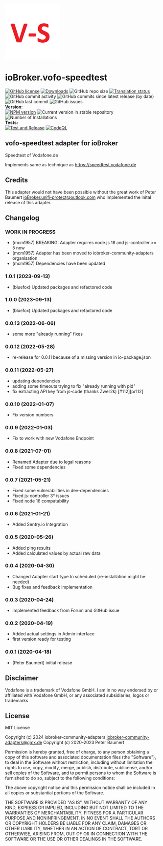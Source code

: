 ![Logo](admin/vofo-speedtest.png)
# ioBroker.vofo-speedtest

[![GitHub license](https://img.shields.io/github/license/iobroker-community-adapters/ioBroker.vofo-speedtest)](https://github.com/iobroker-community-adapters/ioBroker.vofo-speedtest/blob/master/LICENSE)
[![Downloads](https://img.shields.io/npm/dm/iobroker.vofo-speedtest.svg)](https://www.npmjs.com/package/iobroker.vofo-speedtest)
![GitHub repo size](https://img.shields.io/github/repo-size/iobroker-community-adapters/ioBroker.vofo-speedtestd)
[![Translation status](https://weblate.iobroker.net/widgets/adapters/-/vofo-speedtest/svg-badge.svg)](https://weblate.iobroker.net/engage/adapters/?utm_source=widget)</br>
![GitHub commit activity](https://img.shields.io/github/commit-activity/m/iobroker-community-adapters/ioBroker.vofo-speedtest)
![GitHub commits since latest release (by date)](https://img.shields.io/github/commits-since/iobroker-community-adapters/ioBroker.vofo-speedtest/latest)
![GitHub last commit](https://img.shields.io/github/last-commit/iobroker-community-adapters/ioBroker.vofo-speedtest)
![GitHub issues](https://img.shields.io/github/issues/iobroker-community-adapters/ioBroker.vofo-speedtest)
</br>
**Version:** </br>
[![NPM version](http://img.shields.io/npm/v/iobroker.vofo-speedtest.svg)](https://www.npmjs.com/package/iobroker.vofo-speedtest)
![Current version in stable repository](https://iobroker.live/badges/vofo-speedtest-stable.svg)
![Number of Installations](https://iobroker.live/badges/vofo-speedtest-installed.svg)
</br>
**Tests:** </br>
[![Test and Release](https://github.com/iobroker-community-adapters/ioBroker.vofo-speedtest/actions/workflows/test-and-release.yml/badge.svg)](https://github.com/iobroker-community-adapters/ioBroker.vofo-speedtest/actions/workflows/test-and-release.yml)
[![CodeQL](https://github.com/iobroker-community-adapters/ioBroker.vofo-speedtest/actions/workflows/github-code-scanning/codeql/badge.svg)](https://github.com/iobroker-community-adapters/ioBroker.vofo-speedtest/actions/workflows/github-code-scanning/codeql)



## vofo-speedtest adapter for ioBroker

Speedtest of Vodafone.de

Implements same as technique as https://speedtest.vodafone.de

## Credits
This adapter would not have been possible without the great work of Peter Baumert <ioBroker.unifi-protect@outlook.com> who implemented the inital release of this adapter.

## Changelog
<!--
	Placeholder for the next version (at the beginning of the line):
	### **WORK IN PROGRESS**
-->
### **WORK IN PROGRESS**
* (mcm1957) BREAKING: Adapter requires node.js 18 and js-controller >= 5 now
* (mcm1957) Adapter has been moved to iobroker-community-adapters organisation
* (mcm1957) Dependencies have been updated

### 1.0.1 (2023-09-13)
* (bluefox) Updated packages and refactored code

### 1.0.0 (2023-09-13)
* (bluefox) Updated packages and refactored code

### 0.0.13 (2022-06-06)
* some more "already running" fixes

### 0.0.12 (2022-05-28)
* re-release for 0.0.11 because of a missing version in io-package.json

### 0.0.11 (2022-05-27)
* updating dependencies
* adding some timeouts trying to fix "already running with pid"
* fix extracting API key from js-code (thanks Zwer2k) [#112][pr112]

### 0.0.10 (2022-01-07)
* Fix version numbers

### 0.0.9 (2022-01-03)
* Fix to work with new Vodafone Endpoint

### 0.0.8 (2021-07-01)
* Renamed Adapter due to legal reasons
* Fixed some dependencies

### 0.0.7 (2021-05-21)
* Fixed some vulnerabilities in dev-dependencies
* Fixed js-controller 3* issues
* Fixed node 16 compatability

### 0.0.6 (2021-01-21)
* Added Sentry.io Integration

### 0.0.5 (2020-05-26)
* Added ping results
* Added calculated values by actual raw data

### 0.0.4 (2020-04-30)
* Changed Adapter start type to scheduled (re-installation might be needed)
* Bug fixes and feedback implementation

### 0.0.3 (2020-04-24)
* Implemented feedback from Forum and GitHub issue

### 0.0.2 (2020-04-19)
* Added actual settings in Admin interface
* first version ready for testing

### 0.0.1 (2020-04-18)
* (Peter Baumert) initial release

## Disclaimer
Vodafone is a trademark of Vodafone GmbH. I am in no way endorsed by or affiliated with Vodafone GmbH, or any associated subsidiaries, logos or trademarks

## License
MIT License

Copyright (c) 2024 iobroker-community-adapters <iobroker-community-adapters@gmx.de>
Copyright (c) 2020-2023 Peter Baumert

Permission is hereby granted, free of charge, to any person obtaining a copy
of this software and associated documentation files (the "Software"), to deal
in the Software without restriction, including without limitation the rights
to use, copy, modify, merge, publish, distribute, sublicense, and/or sell
copies of the Software, and to permit persons to whom the Software is
furnished to do so, subject to the following conditions:

The above copyright notice and this permission notice shall be included in all
copies or substantial portions of the Software.

THE SOFTWARE IS PROVIDED "AS IS", WITHOUT WARRANTY OF ANY KIND, EXPRESS OR
IMPLIED, INCLUDING BUT NOT LIMITED TO THE WARRANTIES OF MERCHANTABILITY,
FITNESS FOR A PARTICULAR PURPOSE AND NONINFRINGEMENT. IN NO EVENT SHALL THE
AUTHORS OR COPYRIGHT HOLDERS BE LIABLE FOR ANY CLAIM, DAMAGES OR OTHER
LIABILITY, WHETHER IN AN ACTION OF CONTRACT, TORT OR OTHERWISE, ARISING FROM,
OUT OF OR IN CONNECTION WITH THE SOFTWARE OR THE USE OR OTHER DEALINGS IN THE
SOFTWARE.
